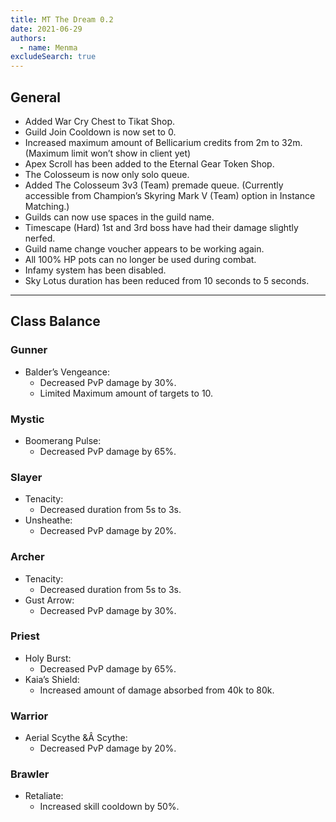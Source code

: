 ```yaml
---
title: MT The Dream 0.2
date: 2021-06-29
authors:
  - name: Menma
excludeSearch: true
---
```


## General
- Added War Cry Chest to Tikat Shop.
- Guild Join Cooldown is now set to 0.
- Increased maximum amount of Bellicarium credits from 2m to 32m. (Maximum limit won’t show in client yet)
- Apex Scroll has been added to the Eternal Gear Token Shop.
- The Colosseum is now only solo queue.
- Added The Colosseum 3v3 (Team) premade queue. (Currently accessible from Champion’s Skyring Mark V (Team) option in Instance Matching.)
- Guilds can now use spaces in the guild name.
- Timescape (Hard) 1st and 3rd boss have had their damage slightly nerfed.
- Guild name change voucher appears to be working again.
- All 100% HP pots can no longer be used during combat.
- Infamy system has been disabled.
- Sky Lotus duration has been reduced from 10 seconds to 5 seconds.

<hr/>

## Class Balance

### Gunner
- Balder’s Vengeance:
  - Decreased PvP damage by 30%.
  - Limited Maximum amount of targets to 10.
  
### Mystic
- Boomerang Pulse:
  - Decreased PvP damage by 65%.

### Slayer
- Tenacity:
  - Decreased duration from 5s to 3s.
- Unsheathe:
  - Decreased PvP damage by 20%.

### Archer
- Tenacity:
  - Decreased duration from 5s to 3s.
- Gust Arrow:
  - Decreased PvP damage by 30%.

### Priest
- Holy Burst:
  - Decreased PvP damage by 65%.
- Kaia’s Shield:
  - Increased amount of damage absorbed from 40k to 80k.

### Warrior
- Aerial Scythe &Â Scythe:
  - Decreased PvP damage by 20%.
  
### Brawler
- Retaliate:
  - Increased skill cooldown by 50%.

